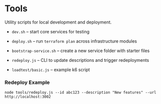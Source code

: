 # Tools

Utility scripts for local development and deployment.

- `dev.sh` – start core services for testing
- `deploy.sh` – run `terraform plan` across infrastructure modules
- `bootstrap-service.sh` – create a new service folder with starter files
- `redeploy.js` – CLI to update descriptions and trigger redeployments

- `loadtest/basic.js` – example k6 script

### Redeploy Example

```
node tools/redeploy.js --id abc123 --description "New features" --url http://localhost:3002
```
